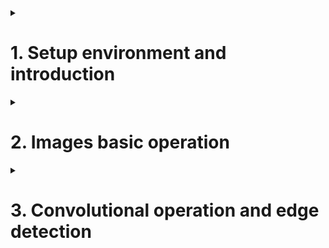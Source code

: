 <details>
<summary><h1>1. Setup environment and introduction</h1></summary>

install opencv library

## 1.1 Computer vision and deep computer vision introduction

Deep computer vision is the interaction between computer vision and deep learning.



</details>



<details>
<summary><h1>2. Images basic operation</h1></summary>

install opencv library

## Convolution and CNN

Deep computer vision is the interaction between computer vision and deep learning.

```python
import numpy as np
import matplotlib.pyplot as plt
import cv2

img=cv2.imread('D:/cv/peacock/blue-peacock.jpg')
#OpenCV在读取图像时会默认图像通道顺序是BGR，而不是RGB。所以读之后要转换一下
img=cv2.cvtColor(img, cv2.COLOR_BGR2RGB)

img.shape

plt.figure(dpi=150) #画布
plt.imshow(img)
plt.axis('off')

img.dtype     #dtype('uint8')
img=img*1.0   #dtype('float')

b=np.array([280, -3, 250])
np.clip(b,0,255)   #array([255,0,250])

# increase brightness
img_=np.clip(img+100/255,0,1)
plt.figure(dpi=100)
plt.imshow(img_)
plt.axis('off')

# decrease brightness
img_=np.clip(img-100/255,0,1)
plt.figure(dpi=100)
plt.imshow(img_)
plt.axis('off')

# 更鲜艳
img_=np.clip(img*2,0,1)
plt.figure(dpi=100)
plt.imshow(img_)
plt.axis('off')

# 更阴暗
img_=np.clip(img*0.5,0,1)
plt.figure(dpi=100)
plt.imshow(img_)
plt.axis('off')
```

</details>



<details>
<summary><h1>3. Convolutional operation and edge detection</h1></summary>
```python
import numpy as np
import cv2
from matplotlib import pyplot as plt

img=cv2.imread('D:\cv\edge detection.png')

img=cv2.cvtColor(img, cv2.COLOR_BGR2GRAY)

plt.figure(dpi=200)
plt.imshow(img, cmap="gray")
plt.axis('off')

laplacian=cv2.Laplacian(img, cv2.CV_64F, ksize=5) #laplacian operator

sobelx=cv2.Sobel(img, cv2.CV_64F,1,0,ksize=5) #sobel operator
sobely=cv2.Sobel(img, cv2.CV_64F,0,1,ksize=5)

plt.figure(dpi=300)
plt.subplot(2,2,1),plt.imshow(img,cmap='gray')
plt.title('Original'),plt.axis('off')
plt.subplot(2,2,2),plt.imshow(laplacian,cmap='gray')
plt.title('Laplician'),plt.axis('off')
plt.subplot(2,2,3),plt.imshow(soblex,cmap='gray')
plt.title(Sobel X),plt.axis('off')
plt.subplot(2,2,4),plt.imshow(sobley,cmap='gray')
plt.title(Sobel Y),plt.axis('off')


```

filter or convolution kernel
receiptive field
feature map


</details>



<details>
<summary><h1>4. Convolutional and deep learning</h1></summary>

卷积与深度学习碰撞所带来的变革是革命性的。通过学习的方式改进卷积核，再通过深层网络不断提纯特征，以及大幅度降低参数量，卷积神经网络的作用已经不言而喻。


</details>

<details>
<summary><h1>5. Implement CNN using PyTorch</h1></summary>

## 5.1 Convolutional kernel, input channel and feature map

![Python_File_Operation](/_Deep_Learning_using_PyTorch/imgs/AI.png)




</details>




